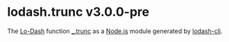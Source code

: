 # lodash.trunc v3.0.0-pre

The [Lo-Dash](https://lodash.com/) function [_.trunc](http://lodash.com/docs#trunc) as a [Node.js](http://nodejs.org/) module generated by [lodash-cli](https://www.npmjs.com/package/lodash-cli).
